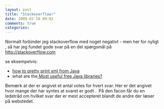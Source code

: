 ```yaml
---
layout: post
title: "Stackoverflow!"
date: 2009-02-10 09:02
comments: true 
categories: 
---
```

Normalt forbinder jeg stackoverflow med noget negativt - men her for nyligt , så har jeg fundet gode svar på en del spørgsmål på <a title="stackoverflow.com" href="http://stackoverflow.com">http://stackoverflow.com </a>

se eksempelvis:
<ul>
	<li>
<a href="http://stackoverflow.com/questions/139076/how-to-pretty-print-xml-from-java">how to pretty print xml from Java</a>
</li>
	<li>what are the<a href="http://stackoverflow.com/questions/130095/most-useful-free-java-libraries"> Most useful free Java libraries?</a></li>
</ul>
Bemærk at der er angivet et antal votes for hvert svar. Her er det angivet hvor mange der har syntes at svaret er godt .  På den facon får du en ledetråd om hvilket svar der er mest accepteret blandt de andre der læser på webstedet.